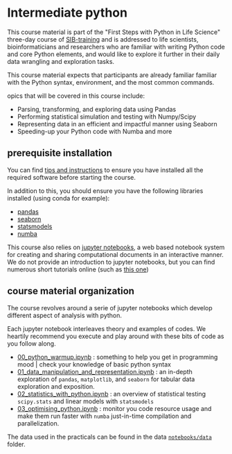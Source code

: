 # Intermediate python

This course material is part of the "First Steps with Python in Life Science" three-day course of [SIB-training](https://www.sib.swiss/training/who-can-benefit) and is addressed to life scientists, bioinformaticians and researchers who are familiar with writing Python code and core Python elements, and would like to explore it further in their daily data wrangling and exploration tasks.

This course material expects that participants are already familiar familiar with the Python syntax, environment, and the most common commands.

opics that will be covered in this course include:

 * Parsing, transforming, and exploring data using Pandas
 * Performing statistical simulation and testing with Numpy/Scipy
 * Representing data in an efficient and impactful manner using Seaborn
 * Speeding-up your Python code with Numba and more


## prerequisite installation

You can find [tips and instructions](https://github.com/sib-swiss/first-steps-with-python-training/setting_up_your_environment.md) to ensure you have installed all the required software before starting the course.

In addition to this, you should ensure you have the following libraries installed (using conda for example):

 - [pandas](https://pandas.pydata.org/)
 - [seaborn](https://seaborn.pydata.org/)
 - [statsmodels](https://www.statsmodels.org/stable/index.html)
 - [numba](https://numba.pydata.org/)


This course also relies on [jupyter notebooks](https://www.jupyter.org/), a web based notebook system for creating and sharing computational documents in an interactive manner. 
We do not provide an introduction to jupyter notebooks, but you can find numerous short tutorials online (such as [this one](https://hub.gke2.mybinder.org/user/ipython-ipython-in-depth-cmbioav7/notebooks/binder/Index.ipynb)) 



## course material organization

The course revolves around a serie of jupyter notebooks which develop different aspect of analysis with python.

Each jupyter notebook interleaves theory and examples of codes. We heartily recommend you execute and play around with these bits of code as you follow along.


 * [00_python_warmup.ipynb](00_python_warmup.ipynb) : something to help you get in programming mood | check your knowledge of basic python syntax
 * [01_data_manipulation_and_representation.ipynb](01_data_manipulation_and_representation.ipynb) : an in-depth exploration of `pandas`, `matplotlib`, and `seaborn` for tabular data exploration and exposition.
 * [02_statistics_with_python.ipynb](02_statistics_with_python.ipynb) : an overview of statistical testing `scipy.stats` and linear models with `statsmodels`
 * [03_optimising_python.ipynb](03_optimising_python.ipynb) : monitor you code resource usage and make them run faster with `numba` just-in-time compilation and parallelization.


The data used in the practicals can be found in the data [`notebooks/data`](data/) folder.
